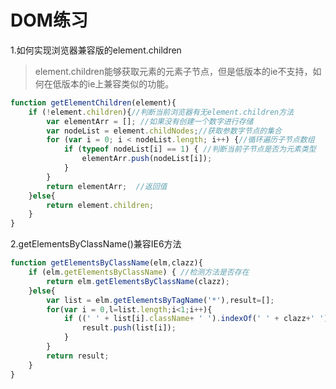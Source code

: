# DOM练习

1.如何实现浏览器兼容版的element.children
> element.children能够获取元素的元素子节点，但是低版本的ie不支持，如何在低版本的ie上兼容类似的功能。

```javascript
function getElementChildren(element){
	if (!element.children){//判断当前浏览器有无element.children方法
		var elementArr = []; //如果没有创建一个数字进行存储
		var nodeList = element.childNodes;//获取参数字节点的集合
		for (var i = 0; i < nodeList.length; i++) {//循环遍历子节点数组
			if (typeof nodeList[i] == 1) { //判断当前子节点是否为元素类型
				elementArr.push(nodeList[i]);	
			}
		}
		return elementArr;  //返回值
	}else{
		return element.children;
	}
}

```
2.getElementsByClassName()兼容IE6方法

```javascript
function getElementsByClassName(elm,clazz){
	if (elm.getElementsByClassName) { //检测方法是否存在
		return elm.getElementsByClassName(clazz);
	}else{
		var list = elm.getElementsByTagName('*'),result=[];
		for(var i = 0,l=list.length;i<1;i++){
			if ((' ' + list[i].className+ ' ').indexOf(' ' + clazz+' ')!=-1) {
				result.push(list[i]);
			}
		}
		return result;
	}
}
```
